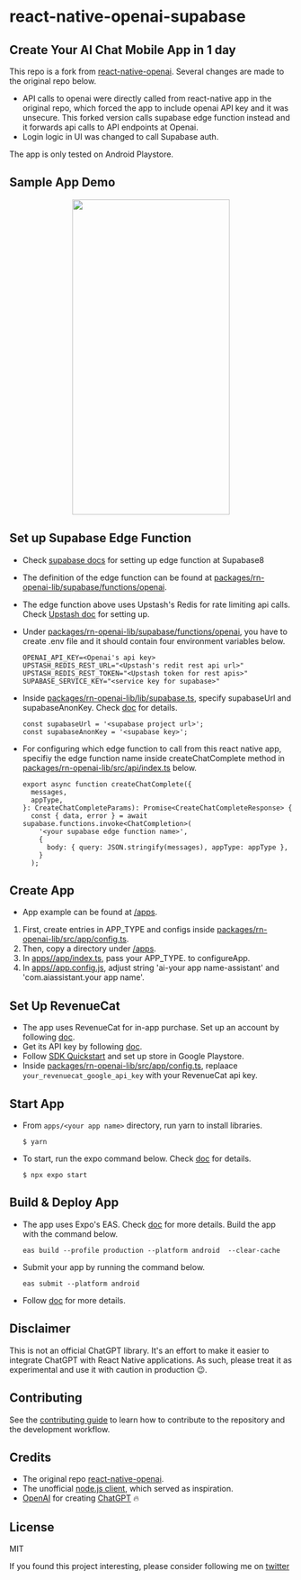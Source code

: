 # react-native-openai-supabase

## Create Your AI Chat Mobile App in 1 day
This repo is a fork from [react-native-openai](https://github.com/candlefinance/react-native-openai). Several changes are made to the original repo below.

- API calls to openai were directly called from react-native app in the original repo, which forced the app to include openai API key and it was unsecure. This forked version calls supabase edge function instead and it forwards api calls to API endpoints at Openai.
- Login logic in UI was changed to call Supabase auth.

The app is only tested on Android Playstore.

## Sample App Demo
<center>
  <img src="https://github.com/hiroshitashir/react-native-openai-supabase/blob/main/apps/comedian/ai-joke-demo.gif" width="280" height="560"/>
</center>

## Set up Supabase Edge Function
- Check [supabase docs](https://supabase.com/docs/guides/functions/quickstart) for setting up edge function at Supabase8
- The definition of the edge function can be found at [packages/rn-openai-lib/supabase/functions/openai](https://github.com/hiroshitashir/react-native-openai-supabase/tree/main/packages/rn-openai-lib/supabase/functions/openai).
- The edge function above uses Upstash's Redis for rate limiting api calls. Check [Upstash doc](https://upstash.com/docs/redis/overall/getstarted) for setting up.
- Under [packages/rn-openai-lib/supabase/functions/openai](https://github.com/hiroshitashir/react-native-openai-supabase/tree/main/packages/rn-openai-lib/supabase/functions/openai), you have to create .env file and it should contain four environment variables below.
  ```
  OPENAI_API_KEY=<Openai's api key>
  UPSTASH_REDIS_REST_URL="<Upstash's redit rest api url>"
  UPSTASH_REDIS_REST_TOKEN="<Upstash token for rest apis>"
  SUPABASE_SERVICE_KEY="<service key for supabase>"
  ```
- Inside [packages/rn-openai-lib/lib/supabase.ts](https://github.com/hiroshitashir/react-native-openai-supabase/blob/main/packages/rn-openai-lib/lib/supabase.ts), specify supabaseUrl and supabaseAnonKey. Check [doc](https://supabase.com/docs/reference/javascript/initializing) for details.
  ```
  const supabaseUrl = '<supabase project url>';
  const supabaseAnonKey = '<supabase key>';
  ```

- For configuring which edge function to call from this react native app, specifiy the edge function name inside createChatComplete method in [packages/rn-openai-lib/src/api/index.ts](https://github.com/hiroshitashir/react-native-openai-supabase/blob/main/packages/rn-openai-lib/src/api/index.ts) below.
  ```
  export async function createChatComplete({
    messages,
    appType,
  }: CreateChatCompleteParams): Promise<CreateChatCompleteResponse> {
    const { data, error } = await supabase.functions.invoke<ChatCompletion>(
      '<your supabase edge function name>',
      {
        body: { query: JSON.stringify(messages), appType: appType },
      }
    );
  ```

## Create App
- App example can be found at [/apps](https://github.com/hiroshitashir/react-native-openai-supabase/tree/main/apps).

1. First, create entries in APP_TYPE and configs inside [packages/rn-openai-lib/src/app/config.ts](https://github.com/hiroshitashir/react-native-openai-supabase/blob/main/packages/rn-openai-lib/src/app/config.ts).
2. Then, copy a directory under [/apps](https://github.com/hiroshitashir/react-native-openai-supabase/tree/main/apps).
3. In [apps/<app name>/app/index.ts](https://github.com/hiroshitashir/react-native-openai-supabase/blob/main/apps/comedian/app/index.tsx), pass your APP_TYPE.<your app name> to configureApp.
4. In [apps/<app name>/app.config.js](https://github.com/hiroshitashir/react-native-openai-supabase/blob/main/apps/comedian/app.config.js), adjust string 'ai-your app name-assistant' and 'com.aiassistant.your app name'.

## Set Up RevenueCat
- The app uses RevenueCat for in-app purchase. Set up an account by following [doc](https://www.revenuecat.com/docs/welcome/projects).
- Get its API key by following [doc](https://www.revenuecat.com/docs/welcome/authentication).
- Follow [SDK Quickstart](https://www.revenuecat.com/docs/getting-started/quickstart) and set up store in Google Playstore.
- Inside [packages/rn-openai-lib/src/app/config.ts](https://github.com/hiroshitashir/react-native-openai-supabase/blob/main/packages/rn-openai-lib/src/app/config.ts), replaace `your_revenuecat_google_api_key` with your RevenueCat api key.

## Start App
- From `apps/<your app name>` directory, run yarn to install libraries.

  ```$ yarn```
- To start, run the expo command below. Check [doc](https://docs.expo.dev/tutorial/create-your-first-app/#run-the-app-on-mobile-and-web) for details.

  ```$ npx expo start```

## Build & Deploy App
- The app uses Expo's EAS. Check [doc](https://docs.expo.dev/build/introduction/) for more details. Build the app with the command below.

  ```eas build --profile production --platform android  --clear-cache```
- Submit your app by running the command below.

  ```eas submit --platform android```

- Follow [doc](https://docs.expo.dev/tutorial/eas/android-production-build/) for more details.

<!-- [![npm](https://img.shields.io/npm/v/react-native-openai?color=brightgreen)](https://www.npmjs.com/package/react-native-openai)
[![npm bundle size](https://img.shields.io/bundlephobia/min/react-native-openai)](https://bundlephobia.com/result?p=react-native-openai)
![platforms: ios, android, web](https://img.shields.io/badge/platform-ios%2C%20android-blue)
[![license MIT](https://img.shields.io/badge/license-MIT-brightgreen)](https://github.com/hiroshitashir/react-native-openai/blob/master/LICENSE)
[![runs with expo](https://img.shields.io/badge/Runs%20with%20Expo-4630EB.svg?style=flat-square&logo=EXPO&labelColor=f3f3f3&logoColor=000)](https://snack.expo.dev/@hiroshitashir/react-native-openai) -->


## Disclaimer

This is not an official ChatGPT library. It's an effort to make it easier to integrate ChatGPT with React Native applications. As such, please treat it as experimental and use it with caution in production :wink:.


## Contributing

See the [contributing guide](CONTRIBUTING.md) to learn how to contribute to the repository and the development workflow.

## Credits
- The original repo [react-native-openai](https://github.com/candlefinance/react-native-openai).
- The unofficial [node.js client](https://github.com/transitive-bullshit/chatgpt-api), which served as inspiration.
- [OpenAI](https://openai.com) for creating [ChatGPT](https://openai.com/blog/chatgpt/) 🔥

## License

MIT

If you found this project interesting, please consider following me on [twitter](https://twitter.com/hiroshitashir)
